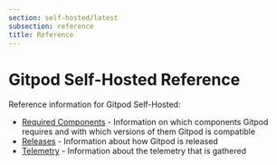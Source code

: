 ```yaml
---
section: self-hosted/latest
subsection: reference
title: Reference
---
```


<script context="module">
  export const prerender = true;
</script>

# Gitpod Self-Hosted Reference

Reference information for Gitpod Self-Hosted:

- [Required Components](./required-components) - Information on which components Gitpod requires and with which versions of them Gitpod is compatible
- [Releases](./releases) - Information about how Gitpod is released
- [Telemetry](./telemetry) - Information about the telemetry that is gathered
